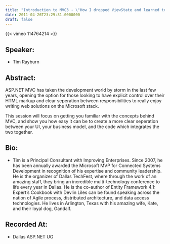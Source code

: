 ```yaml
---
title: "Introduction to MVC3 - \"How I dropped ViewState and learned to love the web\""
date: 2011-04-26T23:29:31.0000000
draft: false
---
```


{{< vimeo 114764214 >}}

## Speaker:

 - Tim Rayburn

## Abstract:

<p>ASP.NET MVC has taken the development world by storm in the last few years, opening the option for those looking to have explicit control over their HTML markup and clear seperation between responsibilities to really enjoy writing web solutions on the Microsoft stack.</p>
<p>This session will focus on getting you familiar with the concepts behind MVC, and show you how easy it can be to create a more clear seperation between your UI, your business model, and the code which integrates the two together.</p>

## Bio:

 - <p>Tim is a Principal Consultant with Improving Enterprises. Since 2007, he has been annually awarded the Microsoft MVP for Connected Systems Development in recognition of his expertise and community leadership. He is the organizer of Dallas TechFest, where through the work of an amazing staff, they bring an incredible multi-technology conference to life every year in Dallas. He is the co-author of Entity Framework 4.1: Expert’s Cookbook with Devlin Liles can be found speaking across the nation of Agile process, distributed architecture, and data access technologies. He lives in Arlington, Texas with his amazing wife, Kate, and their loyal dog, Gandalf.
</p>

## Recorded At:

 - Dallas ASP.NET UG

